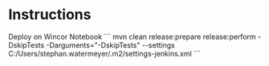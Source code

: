# Instructions
Deploy on Wincor Notebook
´´´
mvn clean release:prepare release:perform -DskipTests -Darguments="-DskipTests" --settings C:/Users/stephan.watermeyer/.m2/settings-jenkins.xml
´´´
